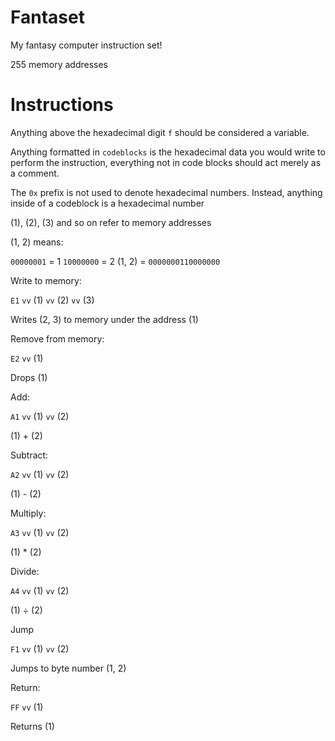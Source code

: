 # Fantaset

My fantasy computer instruction set!

255 memory addresses

# Instructions

Anything above the hexadecimal digit `f` should be considered a variable.

Anything formatted in `codeblocks` is the hexadecimal data you would write to 
perform the instruction, everything not in code blocks should act merely as a 
comment.

The `0x` prefix is not used to denote hexadecimal numbers. Instead, anything inside of a codeblock is a hexadecimal number

(1), (2), (3) and so on refer to memory addresses

(1, 2) means:

`00000001` = 1
`10000000` = 2
(1, 2) = `0000000110000000`

Write to memory:

`E1` `vv` (1) `vv` (2) `vv` (3)

Writes (2, 3) to memory under the address (1)

Remove from memory:

`E2` `vv` (1)

Drops (1)

Add:

`A1` `vv` (1) `vv` (2)

(1) + (2)

Subtract:

`A2` `vv` (1) `vv` (2)

(1) - (2)

Multiply:

`A3` `vv` (1) `vv` (2)

(1) * (2)

Divide:

`A4` `vv` (1) `vv` (2)

(1) ÷ (2)

Jump

`F1` `vv` (1) `vv` (2)

Jumps to byte number (1, 2)

Return:

`FF` `vv` (1)

Returns (1)